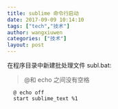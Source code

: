 ```yaml
---
title: sublime 命令行启动
date: 2017-09-09 10:14:10
tags: ["tech","技术"]
author: wangxiuwen
categories: ["技术"]
layout: post
---
```


在程序目录中新建批处理文件 subl.bat:

>@和 echo 之间没有空格


	  @ echo off  
	  start sublime_text %1